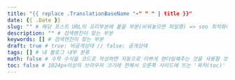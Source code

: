 ```yaml
---
title: "{{ replace .TranslationBaseName "-" " " | title }}"
date: {{ .Date }}
slug: "" # 해당 포스트 URL의 꼬리부분에 붙을 부분(비워놓으면 파일명) => seo 최적화에 유리
description: "" # 검색엔진이 찾는 부분
keywords: [] # 검색엔진이 찾는 부분
draft: true # true: 비공개상태 // false: 공개상태
tags: [] # 내 블로그 내부 분류
math: false # 수학 수식을 코드로 작성하면 자동으로 이쁘게 랜더링해주는 것을 사용할 것인가?
toc: false # 1024px이상의 브라우저 크기에 한해서 오른쪽 사이드에 뜨는 '목차(toc)' 기능을 사용할 것인가?
---
```

